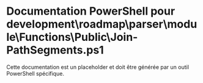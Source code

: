 # Documentation PowerShell pour development\roadmap\parser\module\Functions\Public\Join-PathSegments.ps1

Cette documentation est un placeholder et doit être générée par un outil PowerShell spécifique.
